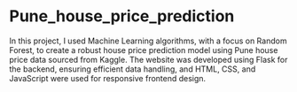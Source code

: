 # Pune_house_price_prediction
In this project, I used Machine Learning algorithms, with a focus on Random Forest, to create a robust house price prediction model using Pune house price data sourced from Kaggle. The website was developed using Flask for the backend, ensuring efficient data handling, and HTML, CSS, and JavaScript were used for responsive frontend design.
